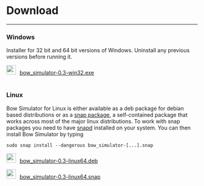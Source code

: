 # Download
---

### Windows

Installer for 32 bit and 64 bit versions of Windows. Uninstall any previous versions before running it.

<img src="../images/icon_msi.png" style="width: 25px; margin: 0px 10px 0px 0px">[bow_simulator-0.3-win32.exe](https://sourceforge.net/projects/bow-simulator/files/0.3.0/bow_simulator-0.3-win32.exe/download)
<br>
<br>

### Linux

Bow Simulator for Linux is either available as a deb package for debian based distributions or as a [snap package](http://snapcraft.io/), a self-contained package that works across most of the major linux distributions. To work with snap packages you need to have [snapd](http://snapcraft.io/docs/core/install) installed on your system. You can then install Bow Simulator by typing

```text
sudo snap install --dangerous bow_simulator-[...].snap
```
<img src="../images/icon_deb.png" style="width: 25px; margin: 0px 10px 0px 0px">[bow_simulator-0.3-linux64.deb](https://sourceforge.net/projects/bow-simulator/files/0.3.0/bow_simulator-0.3-linux64.deb/download)

<img src="../images/icon_snap.png" style="width: 25px; margin: 0px 10px 0px 0px">[bow_simulator-0.3-linux64.snap](https://sourceforge.net/projects/bow-simulator/files/0.3.0/bow_simulator-0.3-linux64.snap/download)

<!--
### Source Code

Building the program from source yourself should be possible for all [platforms supported by Qt](http://doc.qt.io/qt-5/supported-platforms.html).
Download the source code, unpack it and follow the instructions in the Readme.

[https://www.bitbucket.org/stfnp/bow-simulator](https://bitbucket.org/stfnp/bow-simulator).
-->
